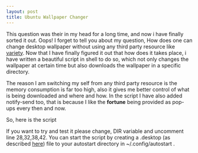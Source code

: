 ```yaml
---
layout: post
title: Ubuntu Wallpaper Changer
---
```


This question was their in my head for a long time, and now i have finally sorted it out. Oops! I forget to tell you about my question, How does one can change desktop wallpaper without using any third party resource like [variety]. Now that I have finally figured it out that how does it takes place, i have written a beautiful script in shell to do so, which not only changes the wallpaper at certain time but also downloads the wallpaper in a specific directory. 

[variety]:http://peterlevi.com/variety/

The reason I am switching my self from any third party resource is the memory consumption is far too high, also it gives me better control of what is being downloaded and where and how. In the script I have also added notify-send too, that is because I like the <b>fortune</b> being provided as pop-ups every then and now. 

So, here is the script

<script src="https://gist.github.com/neerajvashistha/1df62e912bb437ee06651d188c2a0f56.js"></script>

If you want to try and test it please change, DIR variable and uncomment line 28,32,38,42. You can start the script by creating a .desktop (as described [here]) file to your autostart directory in ~/.config/autostart .

[here]:http://neerajvashistha.github.io/blog/2016/05/08/battery-notification
